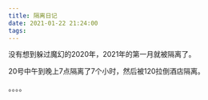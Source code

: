 ```yaml
---
title: 隔离日记
date: 2021-01-22 21:24:00
tags:
---
```


没有想到躲过魔幻的2020年，2021年的第一月就被隔离了。

20号中午到晚上7点隔离了7个小时，然后被120拉倒酒店隔离。

。。。。